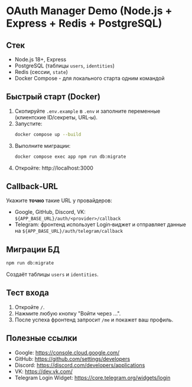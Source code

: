 
# OAuth Manager Demo (Node.js + Express + Redis + PostgreSQL)


## Стек
- Node.js 18+, Express
- PostgreSQL (таблицы `users`, `identities`)
- Redis (сессии, `state`)
- Docker Compose - для локального старта одним командой

## Быстрый старт (Docker)
1. Скопируйте `.env.example` в `.env` и заполните переменные (клиентские ID/секреты, URL‑ы).
2. Запустите:
   ```bash
   docker compose up --build
   ```
3. Выполните миграции:
   ```bash
   docker compose exec app npm run db:migrate
   ```
4. Откройте: http://localhost:3000

## Callback‑URL
Укажите **точно** такие URL у провайдеров:
- Google, GitHub, Discord, VK: `${APP_BASE_URL}/auth/<provider>/callback`
- Telegram: фронтенд использует Login‑виджет и отправляет данные на `${APP_BASE_URL}/auth/telegram/callback`

## Миграции БД
```bash
npm run db:migrate
```
Создаёт таблицы `users` и `identities`.

## Тест входа
1. Откройте `/`.
2. Нажмите любую кнопку "Войти через ...".
3. После успеха фронтенд запросит `/me` и покажет ваш профиль.


## Полезные ссылки
- Google: https://console.cloud.google.com/
- GitHub: https://github.com/settings/developers
- Discord: https://discord.com/developers/applications
- VK: https://dev.vk.com/
- Telegram Login Widget: https://core.telegram.org/widgets/login

